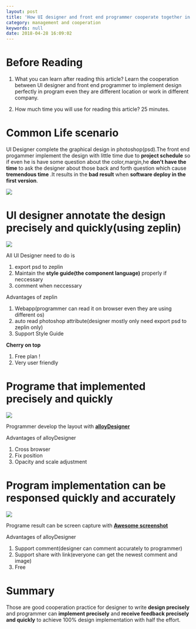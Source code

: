 ```yaml
---
layout: post
title: 'How UI designer and front end programmer cooperate together in order to implement the design perfectly(at least 95%) in the program with 50% workload remotely.'
category: management and cooperation
keywords: null
date: 2018-04-28 16:09:02
---
```


# Before Reading

1.  What you can learn after reading this article? Learn the cooperation between UI designer and front end programmer to implement design perfectly in program even they are different location or work in different company.

2.  How much time you will use for reading this article? 25 minutes.

# Common Life scenario

UI Designer complete the graphical design in photoshop(psd).The front end progammer implement the design with little time due to **project schedule** so if even he is have some question about the color,margin,he **don't have the time** to ask the designer about those back and forth question which cause **tremendous time** .It results in the **bad result** when **software deploy in the first version**.

![](https://image.slidesharecdn.com/badgoodexamplesofwebsites-creativemedia-110919043702-phpapp01/95/bad-good-examples-of-websites-creative-media-3-728.jpg?cb=1316407115)

# UI designer annotate the design precisely and quickly(using zeplin)

![](/blog_accessary/blog_images/moved_from_atom/Zeplin.png)

All UI Designer need to do is

1.  export psd to zeplin
2.  Maintain the **style guide(the component language)** properly if neccessary
3.  comment when neccessary

Advantages of zeplin

1.  Webapp(programmer can read it on browser even they are using different os)
2.  auto read photoshop attribute(designer mostly only need export psd to zeplin only)
3.  Support Style Guide

**Cherry on top**

1.  Free plan !
2.  Very user friendly

# Programe that implemented precisely and quickly

![](http://alloyteam.github.io/AlloyDesigner/docimg/ad.gif)

Programmer develop the layout with [**alloyDesigner**](https://chrome.google.com/webstore/detail/alloydesigner/ojooeaohlmgpcjajikhmibcnbebfenid?utm_source=chrome-app-launcher-info-dialog)

Advantages of alloyDesigner

1.  Cross browser
2.  Fix position
3.  Opacity and scale adjustment

# Program implementation can be responsed quickly and accurately

![](https://lh3.googleusercontent.com/Ee78c5G0-KKrN-PWbKBjQN1DZWwmnTBTZFnnDh6UPjG4rT0L0VgzzWv2ZlakgXiGxCoCT4Xxtw=s640-h400-e365-rw)

Programe result can be screen capture with [**Awesome screenshot**](https://chrome.google.com/webstore/detail/awesome-screenshot-screen/nlipoenfbbikpbjkfpfillcgkoblgpmj?hl=en)

Advantages of alloyDesigner

1.  Support comment(designer can comment accurately to programmer)
2.  Support share with link(everyone can get the newest comment and image)
3.  Free

# Summary

Those are good cooperation practice for designer to write **design precisely** and programmer can **implement precisely** and **receive feedback precisely and quickly** to achieve 100% design implementation with half the effort.

